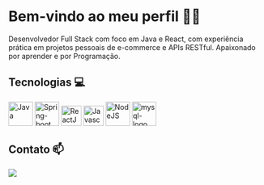 # Bem-vindo ao meu perfil 👋😄 
<p> 
  Desenvolvedor Full Stack com foco em Java e React, com
  experiência prática em projetos pessoais de e-commerce e APIs
  RESTful. Apaixonado por aprender e por Programação.
</p>

## Tecnologias 💻
<div>
  <img width="48" height="48" src="https://cdn.icon-icons.com/icons2/2415/PNG/512/java_original_wordmark_logo_icon_146459.png" alt="Java"/>
  <img width="48" height="48" src="https://logodix.com/logo/1614302.png" alt="Spring-boot"/>
  <img src="https://cdn4.iconfinder.com/data/icons/logos-3/600/React.js_logo-1024.png" width="40" height="40" alt="ReactJS">
  <img src="https://img.icons8.com/color/48/javascript.png" width="40" height="40" alt="Javascript">
  <img width="48" height="48" src="https://img.icons8.com/color/48/nodejs.png" alt="NodeJS"/>
  <img width="48" height="48" src="https://img.icons8.com/color/48/mysql-logo.png" alt="mysql-logo"/>
</div>

## Contato 📫
<p align="left">
<div>
<a href="https://www.linkedin.com/in/ronald-oliveiira/" target="_blank"><img loading="lazy" src="https://img.shields.io/badge/-LinkedIn-%230077B5?style=for-the-badge&logo=linkedin&logoColor=white" target="_blank"></a>   
</div>
</p>

